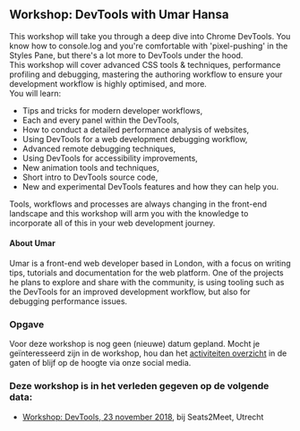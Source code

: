 <h2>Workshop: DevTools with Umar Hansa</h2>
<p>This workshop will take you through a deep dive into Chrome DevTools. You know how to console.log and you're comfortable with 'pixel-pushing' in the Styles Pane, but there's a lot more to DevTools under the hood. <br>This workshop will cover advanced CSS tools &amp; techniques, performance profiling and debugging, mastering the authoring workflow to ensure your development workflow is highly optimised, and more.<br>You will learn:</p>
<ul>
<li>Tips and tricks for modern developer workflows,</li>
<li>Each and every panel within the DevTools,</li>
<li>How to conduct a detailed performance analysis of websites,</li>
<li>Using DevTools for a web development debugging workflow,</li>
<li>Advanced remote debugging techniques,</li>
<li>Using DevTools for accessibility improvements,</li>
<li>New animation tools and techniques,</li>
<li>Short intro to DevTools source code,</li>
<li>New and experimental DevTools features and how they can help you.</li>
</ul>
<p>Tools, workflows and processes are always changing in the front-end landscape and this workshop will arm you with the knowledge to incorporate all of this in your web development journey.</p>
<h4>About Umar</h4>
<p>Umar is a front-end web developer based in London, with a focus on writing tips, tutorials and documentation for the web platform. One of the projects he plans to explore and share with the community, is using tooling such as the DevTools for an improved development workflow, but also for debugging performance issues.</p>
<h3>Opgave</h3>
<p>Voor deze workshop is nog geen (nieuwe) datum gepland. Mocht je geïnteresseerd zijn in de workshop, hou dan het <a href="/nl/activiteiten/">activiteiten overzicht</a> in de gaten of blijf op de hoogte via onze social media.</p>
<h3>Deze workshop is in het verleden gegeven op de volgende data: </h3>
<ul>
<li><a href="/nl/workshop-archief/devtools-with-umar-hansa/workshop-devtools-23-november-2018">Workshop: DevTools, 23 november 2018</a>, bij Seats2Meet, Utrecht</li>
</ul>
